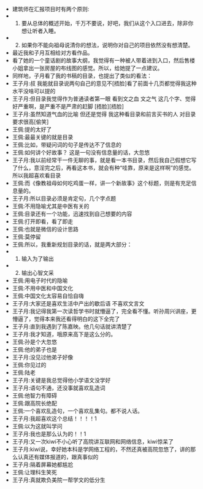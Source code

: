 - 建筑师在汇报项目时有两个原则: 
- 1. 要从总体的概述开始，千万不要说，好吧，我们从这个入口进去，除非你想让听者入睡。
- 2. 如果你不能向祖母说清你的想法，说明你对自己的项目依然没有想清楚。
- 最近我和子月互相给对方看作品。
- 看了她的一个童话剧的故事大纲，我觉得有一种被人带着进到入口，然后售楼小姐拿出一张房屋的布线图的感觉。所以，给她提了一点建议。
- 同样地，子月看了我的书稿的目录，也提出了类似的看法：
- 王子月:叔 我能就目录说两句自己的意见不[捂脸]看了前面十几页都觉得我这种水平没啥可以提的
- 王子月:但目录我觉得作为普通读者第一眼 看到文之血 文之气 这几个字、觉得好严重啊，是严重不是严肃的赶脚 [捂脸][捂脸]
- 王子月:虽然知道气血的比喻  但还是觉得 我这种看目录和前言买书的人 对目录要求很高[偷笑]
- 王佩:提的太好了
- 王佩:最最关键的就是目录
- 王佩:比如，带疑问词的句子是传达不了信息的
- 王佩:如何讲个好故事？  这是一句没有信息量的话，大忽悠
- 王子月:我以前经常干一件无聊的事，就是看一本书目录，然后我自己假想它写了什么，意淫完之后，再看这本书，就会有种“哇靠，原来是这样啊”的感觉。所以我超喜欢看目录
- 王佩:而《像教祖母如何吃鸡蛋一样，讲一个新故事》这个标题，则是有充足信息量的。
- 王子月:所以目录必须是肯定句，几个字点题
- 王佩:不用隐喻尤其是中医有关的
- 王佩:目录还有一个功能，迅速找到自己想要的内容
- 王佩:打开即看，看了即走
- 王佩:也就是微信的设计思路
- 王佩:莫停留
- 王佩:所以，我重新规划目录的话，就是两大部分：
- 1. 输入为了输出
- 2. 输出心智文采
- 王佩:用电子时代的隐喻
- 王佩:不用中医和中国文化
- 王佩:中国文化太容易自恰自嗨
- 王子月:大家还是喜欢生活中产出的歇后语 不喜欢文言文
- 王子月:我记得我第一次读哲学书时就懵逼了，完全看不懂。听孙周兴讲座，更懵逼了，觉得本来我还看得明白的这下全完了
- 王子月:直到我遇到了陈嘉映。他几句话就讲清楚了
- 王子月:我才知道，哦原来高下是这么分的。
- 王佩:孙是个大忽悠
- 王佩:他的弟子也是
- 王子月:没见过他弟子好像
- 王佩:你见过的
- 王佩:陆老
- 王子月:关键是我总觉得他小学语文没学好
- 王子月:语句不通，还没事就喜欢乱造词
- 王佩:他智力有障碍
- 王佩:跟高院长绝配
- 王佩:一个喜欢乱造句，一个喜欢乱集句。都不说人话。
- 王子月:我超喜欢这个总结！！！！1
- 王佩:以为这就叫学问
- 王子月:我也是那么认为的！！1
- 王子月:又一次kiwi不小心听了高院讲互联网和网络信息，kiwi惊呆了
- 王子月:kiwi说，幸好她本科是学网络工程的，不然还真被高院忽悠了，讲的那么认真还有媒体报道的，跟真事似的
- 王子月:隔着屏幕她都尴尬
- 王佩:让理科生笑死
- 王子月:真就欺负美院一帮学文的低分生
